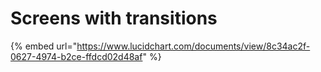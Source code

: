 # Screens with transitions

{% embed url="https://www.lucidchart.com/documents/view/8c34ac2f-0627-4974-b2ce-ffdcd02d48af" %}



